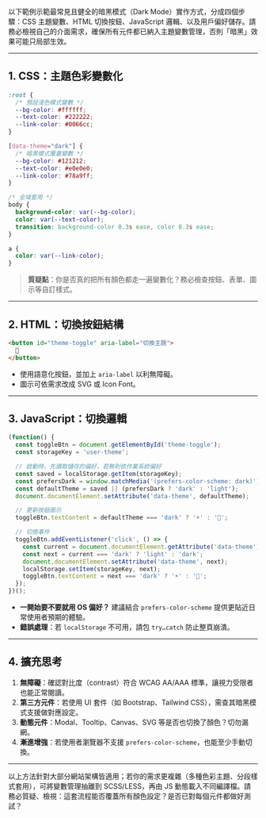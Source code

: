 以下範例示範最常見且健全的暗黑模式（Dark Mode）實作方式，分成四個步驟：CSS 主題變數、HTML 切換按鈕、JavaScript 邏輯、以及用戶偏好儲存。請務必檢視自己的介面需求，確保所有元件都已納入主題變數管理，否則「暗黑」效果可能只局部生效。

---

## 1. CSS：主題色彩變數化

```css
:root {
  /* 預設淺色模式變數 */
  --bg-color: #ffffff;
  --text-color: #222222;
  --link-color: #0066cc;
}

[data-theme="dark"] {
  /* 暗黑模式覆蓋變數 */
  --bg-color: #121212;
  --text-color: #e0e0e0;
  --link-color: #78a9ff;
}

/* 全域套用 */
body {
  background-color: var(--bg-color);
  color: var(--text-color);
  transition: background-color 0.3s ease, color 0.3s ease;
}

a {
  color: var(--link-color);
}
```

> **質疑點**：你是否真的把所有顏色都走一遍變數化？務必檢查按鈕、表單、圖示等自訂樣式。

---

## 2. HTML：切換按鈕結構

```html
<button id="theme-toggle" aria-label="切換主題">
  🌙
</button>
```

- 使用語意化按鈕，並加上 `aria-label` 以利無障礙。
- 圖示可依需求改成 SVG 或 Icon Font。

---

## 3. JavaScript：切換邏輯

```js
(function() {
  const toggleBtn = document.getElementById('theme-toggle');
  const storageKey = 'user-theme';

  // 啟動時，先讀取儲存的偏好，若無則依作業系統偏好
  const saved = localStorage.getItem(storageKey);
  const prefersDark = window.matchMedia('(prefers-color-scheme: dark)').matches;
  const defaultTheme = saved || (prefersDark ? 'dark' : 'light');
  document.documentElement.setAttribute('data-theme', defaultTheme);

  // 更新按鈕圖示
  toggleBtn.textContent = defaultTheme === 'dark' ? '☀️' : '🌙';

  // 切換事件
  toggleBtn.addEventListener('click', () => {
    const current = document.documentElement.getAttribute('data-theme');
    const next = current === 'dark' ? 'light' : 'dark';
    document.documentElement.setAttribute('data-theme', next);
    localStorage.setItem(storageKey, next);
    toggleBtn.textContent = next === 'dark' ? '☀️' : '🌙';
  });
})();
```

- **一開始要不要就用 OS 偏好？** 建議結合 `prefers-color-scheme` 提供更貼近日常使用者預期的體驗。
- **錯誤處理**：若 `localStorage` 不可用，請包 `try…catch` 防止整頁崩潰。

---

## 4. 擴充思考

1. **無障礙**：確認對比度（contrast）符合 WCAG AA/AAA 標準，讓視力受限者也能正常閱讀。
2. **第三方元件**：若使用 UI 套件（如 Bootstrap、Tailwind CSS），需查其暗黑模式支援做對應設定。
3. **動態元件**：Modal、Tooltip、Canvas、SVG 等是否也切換了顏色？切勿漏網。
4. **漸進增強**：若使用者瀏覽器不支援 `prefers-color-scheme`，也能至少手動切換。

---

以上方法針對大部分網站架構皆適用；若你的需求更複雜（多種色彩主題、分段樣式套用），可將變數管理抽離到 SCSS/LESS，再由 JS 動態載入不同編譯檔。請務必質疑、檢視：這套流程能否覆蓋所有顏色設定？是否已對每個元件都做好測試？